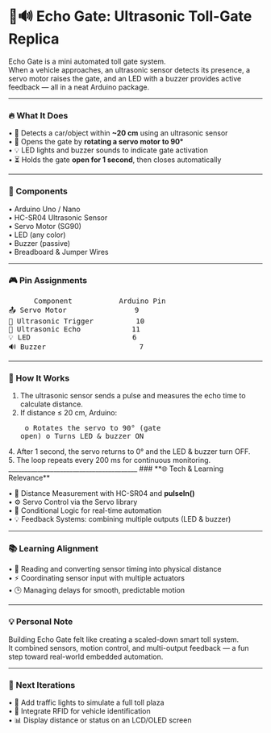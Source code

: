 # **🚗🔊 Echo Gate: Ultrasonic Toll-Gate Replica**

Echo Gate is a mini automated toll gate system.<br>
When a vehicle approaches, an ultrasonic sensor detects its presence, a servo motor raises the gate, and an LED with a buzzer provides active feedback — all in a neat Arduino package.
________________________________________
### **🔥 What It Does**

•	📡 Detects a car/object within **~20 cm** using an ultrasonic sensor<br>
•	🚦 Opens the gate by **rotating a servo motor to 90°**<br>
•	💡 LED lights and buzzer sounds to indicate gate activation<br>
•	⏳ Holds the gate **open for 1 second**, then closes automatically<br>
________________________________________
### **🧰 Components**

•	Arduino Uno / Nano<br>
•	HC-SR04 Ultrasonic Sensor<br>
•	Servo Motor (SG90)<br>
•	LED (any color)<br>
•	Buzzer (passive)<br>
•	Breadboard & Jumper Wires<br>
________________________________________
### **🎮 Pin Assignments**
<pre>
      Component           Arduino Pin
📤 Servo Motor	             9
📡 Ultrasonic Trigger	      10
📡 Ultrasonic Echo	         11
💡 LED	                     6
🔊 Buzzer                	  7
</pre>
________________________________________
### **🧠 How It Works**

1.	The ultrasonic sensor sends a pulse and measures the echo time to calculate distance.<br>
2.	If distance ≤ 20 cm, Arduino:<pre>
      o	Rotates the servo to 90° (gate open)
      o	Turns LED & buzzer ON
</pre>
4.	After 1 second, the servo returns to 0° and the LED & buzzer turn OFF.<br>
5.	The loop repeats every 200 ms for continuous monitoring.<br>
________________________________________
### **🌐 Tech & Learning Relevance**

•	🧩 Distance Measurement with HC-SR04 and **pulseIn()**<br>
•	⚙️ Servo Control via the Servo library<br>
•	🔄 Conditional Logic for real-time automation<br>
•	💡 Feedback Systems: combining multiple outputs (LED & buzzer)<br>
________________________________________
### **📚 Learning Alignment**

•	📘 Reading and converting sensor timing into physical distance<br>
•	⚡ Coordinating sensor input with multiple actuators<br>
•	🕒 Managing delays for smooth, predictable motion<br>
________________________________________
### **💡 Personal Note**

Building Echo Gate felt like creating a scaled-down smart toll system.<br>
It combined sensors, motion control, and multi-output feedback — a fun step toward real-world embedded automation.<br>
________________________________________
### **🚀 Next Iterations**

•	🚦 Add traffic lights to simulate a full toll plaza<br>
•	📶 Integrate RFID for vehicle identification<br>
•	📊 Display distance or status on an LCD/OLED screen<br>
